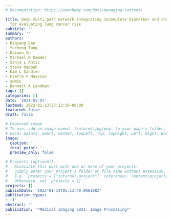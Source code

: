 ```yaml
---
# Documentation: https://wowchemy.com/docs/managing-content/

title: Deep multi-path network integrating incomplete biomarker and chest CT data
  for evaluating lung cancer risk
subtitle: ''
summary: ''
authors:
- Riqiang Gao
- Yucheng Tang
- Kaiwen Xu
- Michael N Kammer
- Sanja L Antic
- Steve Deppen
- Kim L Sandler
- Pierre P Massion
- admin
- Bennett A Landman
tags: []
categories: []
date: '2021-01-01'
lastmod: 2022-01-13T23:13:50-06:00
featured: false
draft: false

# Featured image
# To use, add an image named `featured.jpg/png` to your page's folder.
# Focal points: Smart, Center, TopLeft, Top, TopRight, Left, Right, BottomLeft, Bottom, BottomRight.
image:
  caption: ''
  focal_point: ''
  preview_only: false

# Projects (optional).
#   Associate this post with one or more of your projects.
#   Simply enter your project's folder or file name without extension.
#   E.g. `projects = ["internal-project"]` references `content/project/deep-learning/index.md`.
#   Otherwise, set `projects = []`.
projects: []
publishDate: '2022-01-14T05:13:49.006188Z'
publication_types:
- '1'
abstract: ''
publication: '*Medical Imaging 2021: Image Processing*'
---
```

